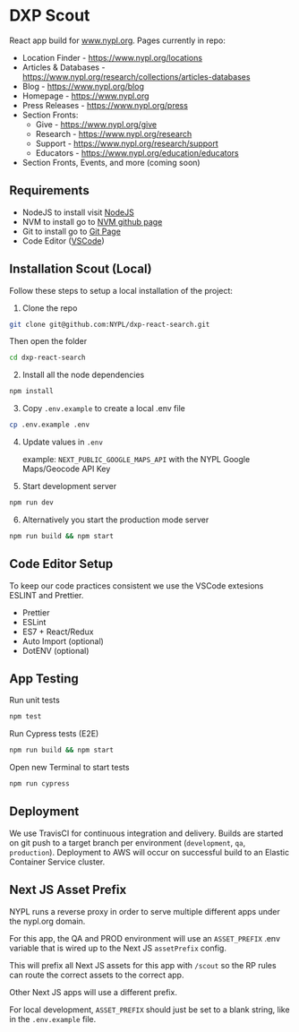 # DXP Scout

React app build for www.nypl.org. Pages currently in repo:

- Location Finder - https://www.nypl.org/locations
- Articles & Databases - https://www.nypl.org/research/collections/articles-databases
- Blog - https://www.nypl.org/blog
- Homepage - https://www.nypl.org
- Press Releases - https://www.nypl.org/press
- Section Fronts:
  - Give - https://www.nypl.org/give
  - Research - https://www.nypl.org/research
  - Support - https://www.nypl.org/research/support
  - Educators - https://www.nypl.org/education/educators
- Section Fronts, Events, and more (coming soon)

## Requirements

- NodeJS to install visit [NodeJS](https://nodejs.org/en)
- NVM to install go to [NVM github page](https://github.com/nvm-sh/nvm)
- Git to install go to [Git Page](https://git-scm.com/book/en/v2/Getting-Started-Installing-Git)
- Code Editor ([VSCode](https://code.visualstudio.com/download))

## Installation Scout (Local)

Follow these steps to setup a local installation of the project:

1. Clone the repo

```sh
git clone git@github.com:NYPL/dxp-react-search.git
```

Then open the folder

```sh
cd dxp-react-search
```

2. Install all the node dependencies

```sh
npm install
```

3. Copy `.env.example` to create a local .env file

```sh
cp .env.example .env
```

4. Update values in `.env`

   example: `NEXT_PUBLIC_GOOGLE_MAPS_API` with the NYPL Google Maps/Geocode API Key

5. Start development server

```sh
npm run dev
```

6. Alternatively you start the production mode server

```sh
npm run build && npm start
```

## Code Editor Setup

To keep our code practices consistent we use the VSCode extesions ESLINT and Prettier.

- Prettier
- ESLint
- ES7 + React/Redux
- Auto Import (optional)
- DotENV (optional)

## App Testing

Run unit tests

```sh
npm test
```

Run Cypress tests (E2E)

```sh
npm run build && npm start
```

Open new Terminal to start tests

```sh
npm run cypress
```

## Deployment

We use TravisCI for continuous integration and delivery. Builds are started on git push to a target branch per environment (`development`, `qa`, `production`). Deployment to AWS will occur on successful build to an Elastic Container Service cluster.

## Next JS Asset Prefix

NYPL runs a reverse proxy in order to serve multiple different apps under the nypl.org domain.

For this app, the QA and PROD environment will use an `ASSET_PREFIX` .env variable that is wired up to the Next JS `assetPrefix` config.

This will prefix all Next JS assets for this app with `/scout` so the RP rules can route the correct assets to the correct app.

Other Next JS apps will use a different prefix.

For local development, `ASSET_PREFIX` should just be set to a blank string, like in the `.env.example` file.
